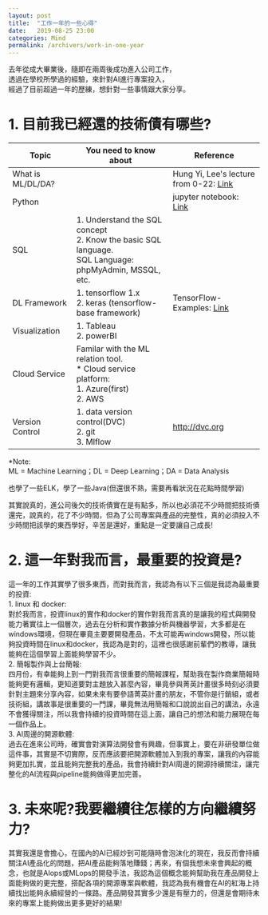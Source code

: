```yaml
---
layout: post
title:  "工作一年的一些心得"
date:   2019-08-25 23:00
categories: Mind
permalink: /archivers/work-in-one-year
---
```


去年從成大畢業後，隨即在兩周後成功進入公司工作，
<br>透過在學校所學過的經驗，來針對AI進行專案投入，
<br>經過了目前超過一年的歷練，想針對一些事情跟大家分享。

# 1. 目前我已經還的技術債有哪些?

| Topic | You need to know about | Reference |
| ------ | ------ | ------ |
| What is ML/DL/DA? | | Hung Yi, Lee's lecture from 0-22: [Link](https://www.youtube.com/watch?v=CXgbekl66jc&list=PLJV_el3uVTsPy9oCRY30oBPNLCo89yu49)|
| Python | | jupyter notebook: [Link](https://jupyter.org/) |
| SQL | 1. Understand the SQL concept <br> 2. Know the basic SQL language. <br> SQL Language: phpMyAdmin, MSSQL, etc.||
| DL Framework | 1. tensorflow 1.x <br>2. keras (tensorflow-base framework)|TensorFlow-Examples: [Link](https://github.com/aymericdamien/TensorFlow-Examples)|
| Visualization | 1. Tableau<br> 2. powerBI||
| Cloud Service | Familar with the ML relation tool. <br> * Cloud service platform: <br> 1. Azure(first)<br>2. AWS <br> ||
| Version Control | 1. data version control(DVC) <br> 2. git <br> 3. Mlflow | http://dvc.org |

*Note: <br> ML = Machine Learning；DL = Deep Learning；DA = Data Analysis

也學了一些ELK，學了一些Java(但還很不熟，需要再看狀況在花點時間學習)

其實說真的，進公司後欠的技術債實在是有點多，所以也必須花不少時間把技術債還完，說真的，花了不少時間，但為了公司專案與產品的完整性，真的必須投入不少時間把該學的東西學好，辛苦是還好，重點是一定要讓自己成長!

# 2. 這一年對我而言，最重要的投資是?

這一年的工作其實學了很多東西，而對我而言，我認為有以下三個是我認為最重要的投資:
<br>1. linux 和 docker:
<br> 對於我而言，投資linux的實作和docker的實作對我而言真的是讓我的程式與開發能力著實往上一個層次，過去在分析和實作數據分析與機器學習，大多都是在windows環境，但現在畢竟主要要開發產品，不太可能再windows開發，所以能夠投資時間在linux和docker，我認為是對的，這裡也很感謝前輩們的教導，讓我能夠在這個學習上面能夠學習不少。
<br>2. 簡報製作與上台簡報:
<br> 四月份，有幸能夠上到一門對我而言很重要的簡報課程，幫助我在製作商業簡報時能夠更有邏輯，更知道要對主題放入甚麼內容，畢竟參與菁英計畫很多時刻必須要針對主題來分享內容，如果未來有要參語菁英計畫的朋友，不管你是行銷組，或者技術組，講故事是很重要的一門課，畢竟無法用簡報和口說說出自己的講法，永遠不會獲得關注，所以我會持續的投資時間在這上面，讓自己的想法和能力展現在每一個作品上。
<br>3. AI周邊的開源軟體:
<br>過去在進來公司時，確實會對演算法開發會有興趣，但事實上，要在非研發單位做這件事，其實是不切實際，反而應該要把開源軟體加入到我的專案，讓我的內容能夠更加扎實，並且能夠完整我的產品，我會持續針對AI周邊的開源持續關注，讓完整化的AI流程與pipeline能夠做得更加完善。

# 3. 未來呢?我要繼續往怎樣的方向繼續努力?

其實我還是會擔心，在國內的AI已經炒到可能隨時會泡沫化的現在，我反而會持續關注AI產品化的問題，把AI產品能夠落地賺錢；再來，有個我想未來會興起的概念，也就是AIops或MLops的開發手法，我認為這個概念能夠幫助我在產品開發上面能夠做的更完整，搭配各項的開源專案與軟體，我認為我有機會在AI的紅海上持續找出能夠永續經營的一條路。產品開發其實多少還是有壓力的，但還是會期待未來的專案上能夠做出更多更好的結果!
